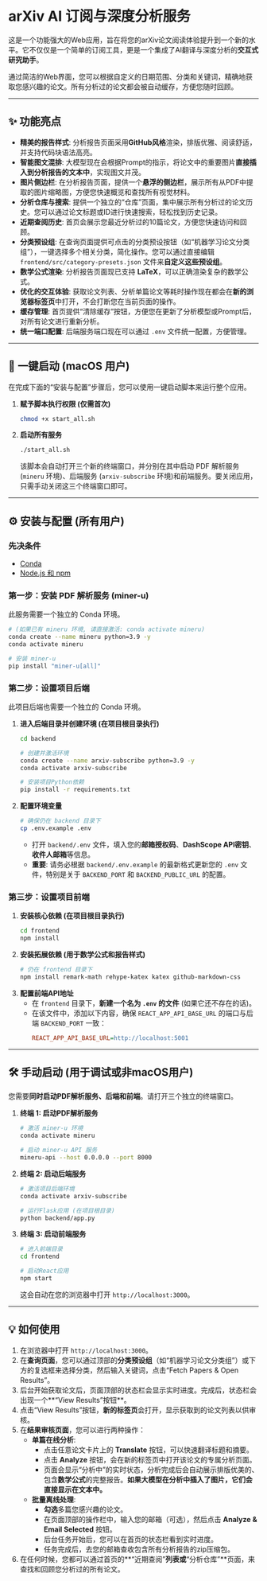# arXiv AI 订阅与深度分析服务

这是一个功能强大的Web应用，旨在将您的arXiv论文阅读体验提升到一个新的水平。它不仅仅是一个简单的订阅工具，更是一个集成了AI翻译与深度分析的**交互式研究助手**。

通过简洁的Web界面，您可以根据自定义的日期范围、分类和关键词，精确地获取您感兴趣的论文。所有分析过的论文都会被自动缓存，方便您随时回顾。

---

## ✨ 功能亮点

*   **精美的报告样式**: 分析报告页面采用**GitHub风格**渲染，排版优雅、阅读舒适，并支持代码块语法高亮。
*   **智能图文混排**: 大模型现在会根据Prompt的指示，将论文中的重要图片**直接插入到分析报告的文本中**，实现图文并茂。
*   **图片侧边栏**: 在分析报告页面，提供一个**悬浮的侧边栏**，展示所有从PDF中提取的图片缩略图，方便您快速概览和查找所有视觉材料。
*   **分析仓库与搜索**: 提供一个独立的“仓库”页面，集中展示所有分析过的论文历史。您可以通过论文标题或ID进行快速搜索，轻松找到历史记录。
*   **近期查阅历史**: 首页会展示您最近分析过的10篇论文，方便您快速访问和回顾。
*   **分类预设组**: 在查询页面提供可点击的分类预设按钮（如“机器学习论文分类组”），一键选择多个相关分类，简化操作。您可以通过直接编辑 `frontend/src/category-presets.json` 文件来**自定义这些预设组**。
*   **数学公式渲染**: 分析报告页面现已支持 **LaTeX**，可以正确渲染复杂的数学公式。
*   **优化的交互体验**: 获取论文列表、分析单篇论文等耗时操作现在都会在**新的浏览器标签页**中打开，不会打断您在当前页面的操作。
*   **缓存管理**: 首页提供“清除缓存”按钮，方便您在更新了分析模型或Prompt后，对所有论文进行重新分析。
*   **统一端口配置**: 后端服务端口现在可以通过 `.env` 文件统一配置，方便管理。

---

## 🚀 一键启动 (macOS 用户)

在完成下面的“安装与配置”步骤后，您可以使用一键启动脚本来运行整个应用。

1.  **赋予脚本执行权限 (仅需首次)**
    ```bash
    chmod +x start_all.sh
    ```

2.  **启动所有服务**
    ```bash
    ./start_all.sh
    ```
    该脚本会自动打开三个新的终端窗口，并分别在其中启动 PDF 解析服务 (`mineru` 环境)、后端服务 (`arxiv-subscribe` 环境)和前端服务。要关闭应用，只需手动关闭这三个终端窗口即可。

---

## ⚙️ 安装与配置 (所有用户)

### 先决条件

- [Conda](https://docs.conda.io/projects/conda/en/latest/user-guide/install/index.html)
- [Node.js 和 npm](https://nodejs.org/en/download/)

### 第一步：安装 PDF 解析服务 (miner-u)

此服务需要一个独立的 Conda 环境。

```bash
# (如果已有 mineru 环境, 请直接激活: conda activate mineru)
conda create --name mineru python=3.9 -y
conda activate mineru

# 安装 miner-u
pip install "miner-u[all]"
```

### 第二步：设置项目后端

此项目后端也需要一个独立的 Conda 环境。

1.  **进入后端目录并创建环境 (在项目根目录执行)**
    ```bash
    cd backend
    
    # 创建并激活环境
    conda create --name arxiv-subscribe python=3.9 -y
    conda activate arxiv-subscribe
    
    # 安装项目Python依赖
    pip install -r requirements.txt
    ```

2.  **配置环境变量**
    ```bash
    # 确保仍在 backend 目录下
    cp .env.example .env 
    ```
    - 打开 `backend/.env` 文件，填入您的**邮箱授权码**、**DashScope API密钥**、**收件人邮箱**等信息。
    - **重要**: 请务必根据 `backend/.env.example` 的最新格式更新您的 `.env` 文件，特别是关于 `BACKEND_PORT` 和 `BACKEND_PUBLIC_URL` 的配置。

### 第三步：设置项目前端

1.  **安装核心依赖 (在项目根目录执行)**
    ```bash
    cd frontend
    npm install
    ```
2.  **安装拓展依赖 (用于数学公式和报告样式)**
    ```bash
    # 仍在 frontend 目录下
    npm install remark-math rehype-katex katex github-markdown-css
    ```
3.  **配置前端API地址**
    *   在 `frontend` 目录下，**新建一个名为 `.env` 的文件** (如果它还不存在的话)。
    *   在该文件中，添加以下内容，确保 `REACT_APP_API_BASE_URL` 的端口与后端 `BACKEND_PORT` 一致：
        ```ini
        REACT_APP_API_BASE_URL=http://localhost:5001
        ```

---

## 🛠️ 手动启动 (用于调试或非macOS用户)

您需要**同时启动PDF解析服务、后端和前端**。请打开三个独立的终端窗口。

1.  **终端 1: 启动PDF解析服务**
    ```bash
    # 激活 miner-u 环境
    conda activate mineru
    
    # 启动 miner-u API 服务
    mineru-api --host 0.0.0.0 --port 8000
    ```

2.  **终端 2: 启动后端服务**
    ```bash
    # 激活项目后端环境
    conda activate arxiv-subscribe
    
    # 运行Flask应用 (在项目根目录)
    python backend/app.py
    ```

3.  **终端 3: 启动前端服务**
    ```bash
    # 进入前端目录
    cd frontend
    
    # 启动React应用
    npm start
    ```
    这会自动在您的浏览器中打开 `http://localhost:3000`。

---

## 💡 如何使用

1.  在浏览器中打开 `http://localhost:3000`。
2.  在**查询页面**，您可以通过顶部的**分类预设组**（如“机器学习论文分类组”）或下方的复选框来选择分类，然后输入关键词，点击“Fetch Papers & Open Results”。
3.  后台开始获取论文后，页面顶部的状态栏会显示实时进度。完成后，状态栏会出现一个**“View Results”按钮**。
4.  点击“View Results”按钮，**新的标签页**会打开，显示获取到的论文列表以供审核。
5.  在**结果审核页面**，您可以进行两种操作：
    - **单篇在线分析**:
        - 点击任意论文卡片上的 **Translate** 按钮，可以快速翻译标题和摘要。
        - 点击 **Analyze** 按钮，会在新的标签页中打开该论文的专属分析页面。
        - 页面会显示“分析中”的实时状态，分析完成后会自动展示排版优美的、包含**数学公式**的完整报告。**如果大模型在分析中插入了图片，它们会直接显示在文本中。**
    - **批量离线处理**:
        - **勾选**多篇您感兴趣的论文。
        - 在页面顶部的操作栏中，输入您的邮箱（可选），然后点击 **Analyze & Email Selected** 按钮。
        - 后台任务开始后，您可以在首页的状态栏看到实时进度。
        - 任务完成后，去您的邮箱查收包含所有分析报告的zip压缩包。
6.  在任何时候，您都可以通过首页的**“近期查阅”**列表或**“分析仓库”**页面，来查找和回顾您分析过的所有论文。